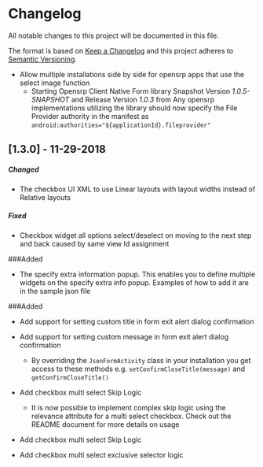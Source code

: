 # Changelog
All notable changes to this project will be documented in this file.

The format is based on [Keep a Changelog](http://keepachangelog.com/en/1.0.0/)
and this project adheres to [Semantic Versioning](http://semver.org/spec/v2.0.0.html).

- Allow multiple installations side by side for opensrp apps that use the select image function
  - Starting Opensrp Client Native Form library Snapshot Version *1.0.5-SNAPSHOT* and Release Version *1.0.3* from Any opensrp implementations utilizing the library should now specify the File Provider authority in the manifest as
     `android:authorities="${applicationId}.fileprovider"`
     
     
[1.3.0] - 11-29-2018
----------------------
##### Changed
- The checkbox UI XML to use Linear layouts with layout widths instead of Relative layouts

##### Fixed
- Checkbox widget all options select/deselect on moving to the next step and back caused by same view Id assignment

###Added
- The specify extra information popup. This enables you to define multiple widgets on the specify extra info popup. Examples of how to add it are in the sample json file


###Added
 
 - Add support for setting custom title in form exit alert dialog confirmation
 - Add support for setting custom message in form exit alert dialog confirmation
    - By overriding the `JsonFormActivity` class in your installation you get access to these methods e.g. `setConfirmCloseTitle(message)` and `getConfirmCloseTitle()`
 
- Add checkbox multi select Skip Logic
  - It is now possible to implement complex skip logic using the relevance attribute for a multi select checkbox. Check out the README document for more details on usage

- Add checkbox multi select Skip Logic
- Add checkbox multi select exclusive selector logic 

